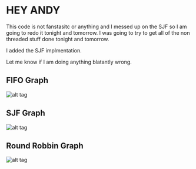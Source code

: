 # HEY ANDY

This code is not fanstasitc or anything and I messed up on the SJF so I am going to redo it tonight and tomorrow. I was going to try to get all of the non threaded stuff done tonight and tomorrow.

I added the SJF implmentation.

Let me know if I am doing anything blatantly wrong.

## FIFO Graph
![alt tag](http://i.imgur.com/Akiqo8y.png)

## SJF Graph
![alt tag](http://i.imgur.com/vtQPUNb.png)

## Round Robbin Graph
![alt tag](http://i.imgur.com/ZhlfKx3.png)
